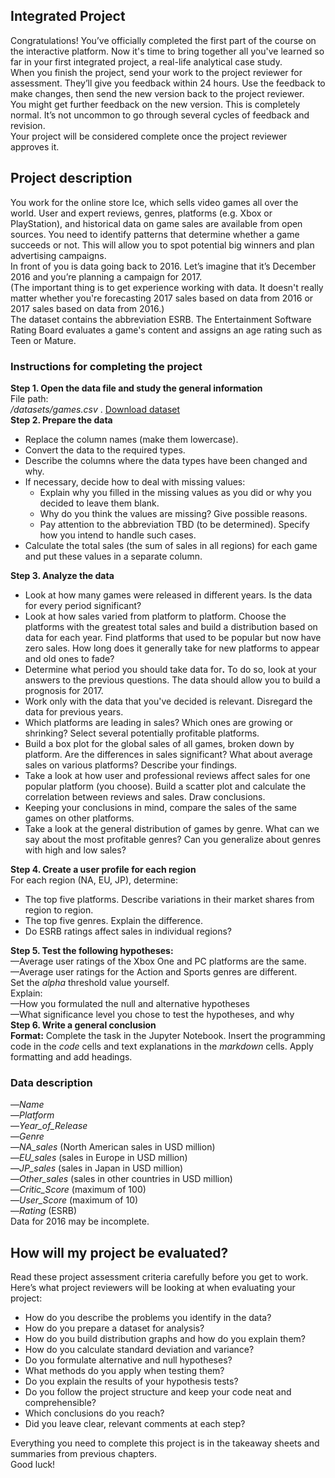 <div class="Markdown base-markdown base-markdown_with-gallery base-markdown markdown markdown_size_normal markdown_type_theory theory-viewer__markdown theory-viewer__markdown_flexible big-theory"><h2>Integrated Project</h2><div class="paragraph">Congratulations! You’ve officially completed the first part of the course on the interactive platform. Now it's time to bring together all you've learned so far in your first integrated project, a real-life analytical case study.</div><div class="paragraph">When you finish the project, send your work to the project reviewer for assessment. They’ll give you feedback within 24 hours. Use the feedback to make changes, then send the new version back to the project reviewer.</div><div class="paragraph">You might get further feedback on the new version. This is completely normal. It’s not uncommon to go through several cycles of feedback and revision.</div><div class="paragraph">Your project will be considered complete once the project reviewer approves it.</div><h2>Project description</h2><div class="paragraph">You work for the online store Ice, which sells video games all over the world. User and expert reviews, genres, platforms (e.g. Xbox or PlayStation), and historical data on game sales are available from open sources. You need to identify patterns that determine whether a game succeeds or not. This will allow you to spot potential big winners and plan advertising campaigns.</div><div class="paragraph">In front of you is data going back to 2016. Let’s imagine that it’s December 2016 and you’re planning a campaign for 2017. </div><div class="paragraph">(The important thing is to get experience working with data. It doesn't really matter whether you're forecasting 2017 sales based on data from 2016 or 2017 sales based on data from 2016.)</div><div class="paragraph">The dataset contains the abbreviation ESRB. The Entertainment Software Rating Board evaluates a game's content and assigns an age rating such as Teen or Mature.</div><h3>Instructions for completing the project</h3><div class="paragraph paragraph_has-one-child"><strong>Step 1. Open the data file and study the general information</strong></div><div class="paragraph">File path:</div><div class="paragraph"><em>/datasets/games.csv</em> . <a href="https://practicum-content.s3.us-west-1.amazonaws.com/datasets/moved_games.csv">Download dataset</a></div><div class="paragraph paragraph_has-one-child"><strong>Step 2. Prepare the data</strong></div><ul><li>Replace the column names (make them lowercase).</li><li>Convert the data to the required types.</li><li>Describe the columns where the data types have been changed and why.</li><li>If necessary, decide how to deal with missing values:
  <ul><li>Explain why you filled in the missing values as you did or why you decided to leave them blank.</li><li>Why do you think the values are missing? Give possible reasons.</li><li>Pay attention to the abbreviation TBD (to be determined). Specify how you intend to handle such cases.</li></ul></li><li>Calculate the total sales (the sum of sales in all regions) for each game and put these values in a separate column.</li></ul><div class="paragraph paragraph_has-one-child"><strong>Step 3. Analyze the data</strong></div><ul><li>Look at how many games were released in different years. Is the data for every period significant?</li><li>Look at how sales varied from platform to platform. Choose the platforms with the greatest total sales and build a distribution based on data for each year. Find platforms that used to be popular but now have zero sales. How long does it generally take for new platforms to appear and old ones to fade?</li><li>Determine what period you should take data for<strong>.</strong> To do so, look at your answers to the previous questions. The data should allow you to build a prognosis for 2017.</li><li>Work only with the data that you've decided is relevant. Disregard the data for previous years.</li><li>Which platforms are leading in sales? Which ones are growing or shrinking? Select several potentially profitable platforms.</li><li>Build a box plot for the global sales of all games, broken down by platform. Are the differences in sales significant? What about average sales on various platforms? Describe your findings.</li><li>Take a look at how user and professional reviews affect sales for one popular platform (you choose). Build a scatter plot and calculate the correlation between reviews and sales. Draw conclusions.</li><li>Keeping your conclusions in mind, compare the sales of the same games on other platforms.</li><li>Take a look at the general distribution of games by genre. What can we say about the most profitable genres? Can you generalize about genres with high and low sales?</li></ul><div class="paragraph paragraph_has-one-child"><strong>Step 4. Create a user profile for each region</strong></div><div class="paragraph">For each region (NA, EU, JP), determine:</div><ul><li>The top five platforms. Describe variations in their market shares from region to region.</li><li>The top five genres. Explain the difference.</li><li>Do ESRB ratings affect sales in individual regions?</li></ul><div class="paragraph paragraph_has-one-child"><strong>Step 5. Test the following hypotheses:</strong></div><div class="paragraph">—Average user ratings of the Xbox One and PC platforms are the same. </div><div class="paragraph">—Average user ratings for the Action and Sports genres are different.</div><div class="paragraph">Set the <em>alpha</em> threshold value yourself.</div><div class="paragraph">Explain:</div><div class="paragraph paragraph_has-one-child">—How you formulated the null and alternative hypotheses </div><div class="paragraph">—What significance level you chose to test the hypotheses, and why</div><div class="paragraph paragraph_has-one-child"><strong>Step 6. Write a general conclusion</strong></div><div class="paragraph"><strong>Format:</strong> Complete the task in the Jupyter Notebook. Insert the programming code in the <em>code</em> cells and text explanations in the <em>markdown</em> cells. Apply formatting and add headings.</div><h3>Data description</h3><div class="paragraph">—<em>Name</em> </div><div class="paragraph">—<em>Platform</em> </div><div class="paragraph">—<em>Year_of_Release</em> </div><div class="paragraph">—<em>Genre</em> </div><div class="paragraph">—<em>NA_sales</em> (North American sales in USD million) </div><div class="paragraph">—<em>EU_sales</em> (sales in Europe in USD million) </div><div class="paragraph">—<em>JP_sales</em> (sales in Japan in USD million) </div><div class="paragraph">—<em>Other_sales</em> (sales in other countries in USD million) </div><div class="paragraph">—<em>Critic_Score</em> (maximum of 100) </div><div class="paragraph">—<em>User_Score</em> (maximum of 10) </div><div class="paragraph">—<em>Rating</em> (ESRB)</div><div class="paragraph">Data for 2016 may be incomplete.</div><h2>How will my project be evaluated?</h2><div class="paragraph">Read these project assessment criteria carefully before you get to work.</div><div class="paragraph">Here’s what project reviewers will be looking at when evaluating your project:</div><ul><li>How do you describe the problems you identify in the data?</li><li>How do you prepare a dataset for analysis?</li><li>How do you build distribution graphs and how do you explain them?</li><li>How do you calculate standard deviation and variance?</li><li>Do you formulate alternative and null hypotheses?</li><li>What methods do you apply when testing them?</li><li>Do you explain the results of your hypothesis tests?</li><li>Do you follow the project structure and keep your code neat and comprehensible?</li><li>Which conclusions do you reach?</li><li>Did you leave clear, relevant comments at each step?</li></ul><div class="paragraph">Everything you need to complete this project is in the takeaway sheets and summaries from previous chapters.</div><div class="paragraph">Good luck!</div></div>
